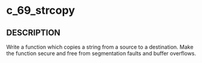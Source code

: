 # c_69_strcopy

## DESCRIPTION

Write a function which copies a string from a source to a destination. Make the function secure and free from segmentation faults and buffer overflows.
